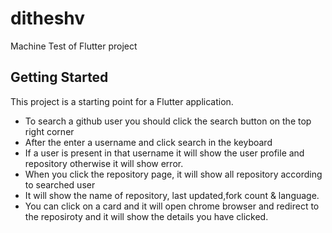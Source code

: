 # ditheshv

Machine Test of Flutter project

## Getting Started

This project is a starting point for a Flutter application.
- To search a github user you should click the search button on the top right corner
- After the enter a username and click search in the keyboard
- If a user is present in that username it will show the user profile and repository otherwise it will show error.
- When you click the repository page, it will show all repository according to searched user
- It will show the name of repository, last updated,fork count & language.
- You can click on a card and it will open chrome browser and redirect to the reposiroty and it will show the details you have clicked.
